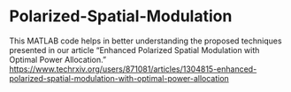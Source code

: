 # Polarized-Spatial-Modulation
This MATLAB code helps in better understanding the proposed techniques presented in our article “Enhanced Polarized Spatial Modulation with Optimal Power Allocation.”
https://www.techrxiv.org/users/871081/articles/1304815-enhanced-polarized-spatial-modulation-with-optimal-power-allocation
